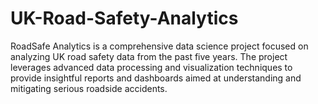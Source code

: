 # UK-Road-Safety-Analytics
RoadSafe Analytics is a comprehensive data science project focused on analyzing UK road safety data from the past five years. The project leverages advanced data processing and visualization techniques to provide insightful reports and dashboards aimed at understanding and mitigating serious roadside accidents.
